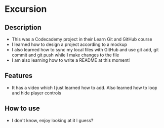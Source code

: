 # Excursion

## Description 
+ This was a Codecademy project in their Learn Git and GitHub course
+ I learned how to design a project according to a mockup
+ I also learned how to sync my local files with GitHub and use git add, git commit and git push while I make changes to the file
+ I am also learning how to write a README at this moment!

## Features
+ It has a video which I just learned how to add. Also learned how to loop and hide player controls 

## How to use
+ I don't know, enjoy looking at it I guess?
